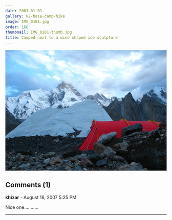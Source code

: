 ```yaml
---
date: 2003-01-01
gallery: k2-base-camp-hike
image: IMG_0181.jpg
order: 166
thumbnail: IMG_0181-thumb.jpg
title: Camped next to a wind shaped ice sculpture
---
```


![Camped next to a wind shaped ice sculpture](./IMG_0181.jpg)

<div id="comments">

## Comments (1)

**khizar** - August 16, 2007  5:25 PM

Nice one...........

---

</div>